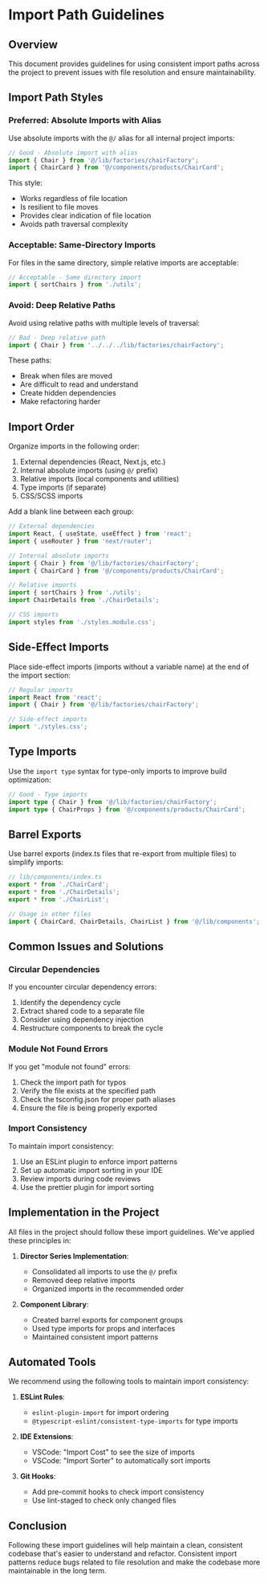 # Import Path Guidelines

## Overview

This document provides guidelines for using consistent import paths across the project to prevent issues with file resolution and ensure maintainability.

## Import Path Styles

### Preferred: Absolute Imports with Alias

Use absolute imports with the `@/` alias for all internal project imports:

```typescript
// Good - Absolute import with alias
import { Chair } from '@/lib/factories/chairFactory';
import { ChairCard } from '@/components/products/ChairCard';
```

This style:
- Works regardless of file location
- Is resilient to file moves
- Provides clear indication of file location
- Avoids path traversal complexity

### Acceptable: Same-Directory Imports

For files in the same directory, simple relative imports are acceptable:

```typescript
// Acceptable - Same directory import
import { sortChairs } from './utils';
```

### Avoid: Deep Relative Paths

Avoid using relative paths with multiple levels of traversal:

```typescript
// Bad - Deep relative path
import { Chair } from '../../../lib/factories/chairFactory';
```

These paths:
- Break when files are moved
- Are difficult to read and understand
- Create hidden dependencies
- Make refactoring harder

## Import Order

Organize imports in the following order:

1. External dependencies (React, Next.js, etc.)
2. Internal absolute imports (using `@/` prefix)
3. Relative imports (local components and utilities)
4. Type imports (if separate)
5. CSS/SCSS imports

Add a blank line between each group:

```typescript
// External dependencies
import React, { useState, useEffect } from 'react';
import { useRouter } from 'next/router';

// Internal absolute imports
import { Chair } from '@/lib/factories/chairFactory';
import { ChairCard } from '@/components/products/ChairCard';

// Relative imports
import { sortChairs } from './utils';
import ChairDetails from './ChairDetails';

// CSS imports
import styles from './styles.module.css';
```

## Side-Effect Imports

Place side-effect imports (imports without a variable name) at the end of the import section:

```typescript
// Regular imports
import React from 'react';
import { Chair } from '@/lib/factories/chairFactory';

// Side-effect imports
import './styles.css';
```

## Type Imports

Use the `import type` syntax for type-only imports to improve build optimization:

```typescript
// Good - Type imports
import type { Chair } from '@/lib/factories/chairFactory';
import type { ChairProps } from '@/components/products/ChairCard';
```

## Barrel Exports

Use barrel exports (index.ts files that re-export from multiple files) to simplify imports:

```typescript
// lib/components/index.ts
export * from './ChairCard';
export * from './ChairDetails';
export * from './ChairList';

// Usage in other files
import { ChairCard, ChairDetails, ChairList } from '@/lib/components';
```

## Common Issues and Solutions

### Circular Dependencies

If you encounter circular dependency errors:

1. Identify the dependency cycle
2. Extract shared code to a separate file
3. Consider using dependency injection
4. Restructure components to break the cycle

### Module Not Found Errors

If you get "module not found" errors:

1. Check the import path for typos
2. Verify the file exists at the specified path
3. Check the tsconfig.json for proper path aliases
4. Ensure the file is being properly exported

### Import Consistency

To maintain import consistency:

1. Use an ESLint plugin to enforce import patterns
2. Set up automatic import sorting in your IDE
3. Review imports during code reviews
4. Use the prettier plugin for import sorting

## Implementation in the Project

All files in the project should follow these import guidelines. We've applied these principles in:

1. **Director Series Implementation**:
   - Consolidated all imports to use the `@/` prefix
   - Removed deep relative imports
   - Organized imports in the recommended order

2. **Component Library**:
   - Created barrel exports for component groups
   - Used type imports for props and interfaces
   - Maintained consistent import patterns

## Automated Tools

We recommend using the following tools to maintain import consistency:

1. **ESLint Rules**:
   - `eslint-plugin-import` for import ordering
   - `@typescript-eslint/consistent-type-imports` for type imports

2. **IDE Extensions**:
   - VSCode: "Import Cost" to see the size of imports
   - VSCode: "Import Sorter" to automatically sort imports

3. **Git Hooks**:
   - Add pre-commit hooks to check import consistency
   - Use lint-staged to check only changed files

## Conclusion

Following these import guidelines will help maintain a clean, consistent codebase that's easier to understand and refactor. Consistent import patterns reduce bugs related to file resolution and make the codebase more maintainable in the long term.
